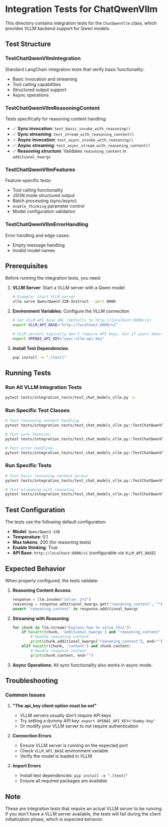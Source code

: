 # Integration Tests for ChatQwenVllm

This directory contains integration tests for the `ChatQwenVllm` class, which provides VLLM backend support for Qwen models.

## Test Structure

### TestChatQwenVllmIntegration
Standard LangChain integration tests that verify basic functionality:
- Basic invocation and streaming
- Tool calling capabilities
- Structured output support
- Async operations

### TestChatQwenVllmReasoningContent
Tests specifically for reasoning content handling:
- ✅ **Sync invocation**: `test_basic_invoke_with_reasoning()`
- ✅ **Sync streaming**: `test_stream_with_reasoning_content()`
- ✅ **Async invocation**: `test_async_invoke_with_reasoning()`
- ✅ **Async streaming**: `test_async_stream_with_reasoning_content()`
- ✅ **Reasoning structure**: Validates `reasoning_content` in `additional_kwargs`

### TestChatQwenVllmFeatures
Feature-specific tests:
- Tool calling functionality
- JSON mode structured output
- Batch processing (sync/async)
- `enable_thinking` parameter control
- Model configuration validation

### TestChatQwenVllmErrorHandling
Error handling and edge cases:
- Empty message handling
- Invalid model names

## Prerequisites

Before running the integration tests, you need:

1. **VLLM Server**: Start a VLLM server with a Qwen model
   ```bash
   # Example: Start VLLM server
   vllm serve Qwen/Qwen3-32B-Instruct --port 8000
   ```

2. **Environment Variables**: Configure the VLLM connection
   ```bash
   # Set VLLM API base URL (defaults to http://localhost:8000/v1)
   export VLLM_API_BASE="http://localhost:8000/v1"
   
   # VLLM servers typically don't require API keys, but if yours does:
   export OPENAI_API_KEY="your-vllm-api-key"
   ```

3. **Install Test Dependencies**:
   ```bash
   pip install -e ".[test]"
   ```

## Running Tests

### Run All VLLM Integration Tests
```bash
pytest tests/integration_tests/test_chat_models_vllm.py -v
```

### Run Specific Test Classes
```bash
# Test reasoning content handling
pytest tests/integration_tests/test_chat_models_vllm.py::TestChatQwenVllmReasoningContent -v

# Test core features
pytest tests/integration_tests/test_chat_models_vllm.py::TestChatQwenVllmFeatures -v

# Test error handling
pytest tests/integration_tests/test_chat_models_vllm.py::TestChatQwenVllmErrorHandling -v
```

### Run Specific Tests
```bash
# Test basic reasoning content access
pytest tests/integration_tests/test_chat_models_vllm.py::TestChatQwenVllmReasoningContent::test_basic_invoke_with_reasoning -v

# Test streaming with reasoning
pytest tests/integration_tests/test_chat_models_vllm.py::TestChatQwenVllmReasoningContent::test_stream_with_reasoning_content -v
```

## Test Configuration

The tests use the following default configuration:
- **Model**: `Qwen/Qwen3-32B`
- **Temperature**: 0.1
- **Max tokens**: 200 (for reasoning tests)
- **Enable thinking**: True
- **API Base**: `http://localhost:8000/v1` (configurable via `VLLM_API_BASE`)

## Expected Behavior

When properly configured, the tests validate:

1. **Reasoning Content Access**: 
   ```python
   response = llm.invoke("Solve: 2+2")
   reasoning = response.additional_kwargs.get("reasoning_content", "")
   assert "reasoning_content" in response.additional_kwargs
   ```

2. **Streaming with Reasoning**:
   ```python
   for chunk in llm.stream("Explain how to solve this"):
       if hasattr(chunk, 'additional_kwargs') and "reasoning_content" in chunk.additional_kwargs:
           # Handle reasoning content
           print(chunk.additional_kwargs["reasoning_content"], end="")
       elif hasattr(chunk, 'content') and chunk.content:
           # Handle response content
           print(chunk.content, end="")
   ```

3. **Async Operations**: All sync functionality also works in async mode.

## Troubleshooting

### Common Issues

1. **"The api_key client option must be set"**
   - VLLM servers usually don't require API keys
   - Try setting a dummy API key: `export OPENAI_API_KEY="dummy-key"`
   - Or modify your VLLM server to not require authentication

2. **Connection Errors**
   - Ensure VLLM server is running on the expected port
   - Check `VLLM_API_BASE` environment variable
   - Verify the model is loaded in VLLM

3. **Import Errors**
   - Install test dependencies: `pip install -e ".[test]"`
   - Ensure all required packages are available

## Note

These are integration tests that require an actual VLLM server to be running. If you don't have a VLLM server available, the tests will fail during the client initialization phase, which is expected behavior.
